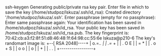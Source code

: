 ssh-keygen
Generating public/private rsa key pair.
Enter file in which to save the key (/home/studpoz/lskuza/.ssh/id_rsa): 
Created directory '/home/studpoz/lskuza/.ssh'.
Enter passphrase (empty for no passphrase): 
Enter same passphrase again: 
Your identification has been saved in /home/studpoz/lskuza/.ssh/id_rsa.
Your public key has been saved in /home/studpoz/lskuza/.ssh/id_rsa.pub.
The key fingerprint is:
70:42:cb:a3:f2:8f:51:d8:46:48:1f:64:98:cc:55:6e lskuza@p210-6
The key's randomart image is:
+--[ RSA 2048]----+
|   o.=*..        |
|   .=* +         |
|    . O E        |
|     = *         |
|  . o + S        |
|   o o           |
|    o            |
|     +           |
|    . .          |
+-----------------+
